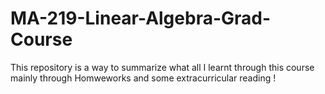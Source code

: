 # MA-219-Linear-Algebra-Grad-Course
This repository is a way to summarize what all I learnt through this course mainly through Homweworks and some extracurricular reading !
